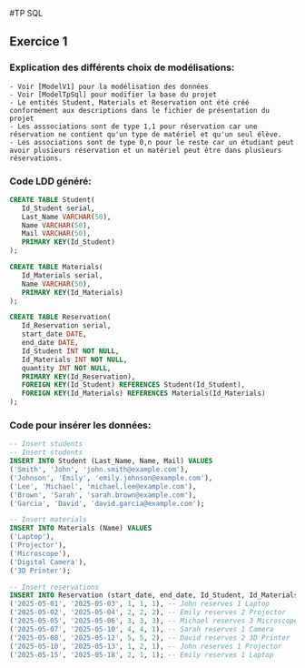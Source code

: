 #TP SQL

## Exercice 1

### Explication des différents choix de modélisations:
    - Voir [ModelV1] pour la modélisation des données
    - Voir [ModelTpSql] pour modifier la base du projet
    - Le entités Student, Materials et Reservation ont été créé conformément aux descriptions dans le fichier de présentation du projet
    - Les asssociations sont de type 1,1 pour réservation car une réservation ne contient qu'un type de matériel et qu'un seul élève.
    - Les associations sont de type 0,n pour le reste car un étudiant peut avoir plusieurs réservation et un matériel peut être dans plusieurs réservations. 


### Code LDD généré:
```sql
CREATE TABLE Student(
   Id_Student serial,
   Last_Name VARCHAR(50),
   Name VARCHAR(50),
   Mail VARCHAR(50),
   PRIMARY KEY(Id_Student)
);

CREATE TABLE Materials(
   Id_Materials serial,
   Name VARCHAR(50),
   PRIMARY KEY(Id_Materials)
);

CREATE TABLE Reservation(
   Id_Reservation serial,
   start_date DATE,
   end_date DATE,
   Id_Student INT NOT NULL,
   Id_Materials INT NOT NULL,
   quantity INT NOT NULL,
   PRIMARY KEY(Id_Reservation),
   FOREIGN KEY(Id_Student) REFERENCES Student(Id_Student),
   FOREIGN KEY(Id_Materials) REFERENCES Materials(Id_Materials)
);
```

### Code pour insérer les données:
``` sql
-- Insert students
-- Insert students
INSERT INTO Student (Last_Name, Name, Mail) VALUES
('Smith', 'John', 'john.smith@example.com'),
('Johnson', 'Emily', 'emily.johnson@example.com'),
('Lee', 'Michael', 'michael.lee@example.com'),
('Brown', 'Sarah', 'sarah.brown@example.com'),
('Garcia', 'David', 'david.garcia@example.com');

-- Insert materials
INSERT INTO Materials (Name) VALUES
('Laptop'),
('Projector'),
('Microscope'),
('Digital Camera'),
('3D Printer');

-- Insert reservations
INSERT INTO Reservation (start_date, end_date, Id_Student, Id_Materials) VALUES
('2025-05-01', '2025-05-03', 1, 1, 1), -- John reserves 1 Laptop
('2025-05-02', '2025-05-04', 2, 2, 2), -- Emily reserves 2 Projector
('2025-05-05', '2025-05-06', 3, 3, 3), -- Michael reserves 3 Microscope
('2025-05-07', '2025-05-10', 4, 4, 1), -- Sarah reserves 1 Camera
('2025-05-08', '2025-05-12', 5, 5, 2), -- David reserves 2 3D Printer
('2025-05-10', '2025-05-13', 1, 2, 1), -- John reserves 1 Projector
('2025-05-15', '2025-05-18', 2, 1, 1); -- Emily reserves 1 Laptop
```